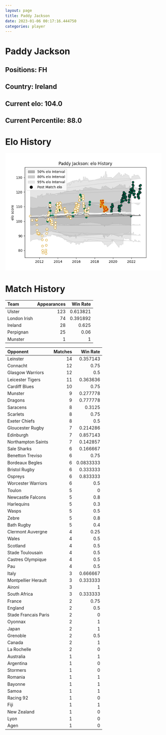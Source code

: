 ```yaml
---  
layout: page  
title: Paddy Jackson  
date: 2023-01-06 00:17:16.444750  
categories: player  
---
```

# Paddy Jackson

## Positions: FH

## Country: Ireland

## Current elo: 104.0

## Current Percentile: 88.0

# Elo History


![elo history](history_PaddyJackson.png)
# Match History


| Team         |   Appearances |   Win Rate |
|:-------------|--------------:|-----------:|
| Ulster       |           123 |   0.613821 |
| London Irish |            74 |   0.391892 |
| Ireland      |            28 |   0.625    |
| Perpignan    |            25 |   0.06     |
| Munster      |             1 |   1        |

| Opponent             |   Matches |   Win Rate |
|:---------------------|----------:|-----------:|
| Leinster             |        14 |  0.357143  |
| Connacht             |        12 |  0.75      |
| Glasgow Warriors     |        12 |  0.5       |
| Leicester Tigers     |        11 |  0.363636  |
| Cardiff Blues        |        10 |  0.75      |
| Munster              |         9 |  0.277778  |
| Dragons              |         9 |  0.777778  |
| Saracens             |         8 |  0.3125    |
| Scarlets             |         8 |  0.75      |
| Exeter Chiefs        |         8 |  0.5       |
| Gloucester Rugby     |         7 |  0.214286  |
| Edinburgh            |         7 |  0.857143  |
| Northampton Saints   |         7 |  0.142857  |
| Sale Sharks          |         6 |  0.166667  |
| Benetton Treviso     |         6 |  0.75      |
| Bordeaux Begles      |         6 |  0.0833333 |
| Bristol Rugby        |         6 |  0.333333  |
| Ospreys              |         6 |  0.833333  |
| Worcester Warriors   |         6 |  0.5       |
| Toulon               |         5 |  0         |
| Newcastle Falcons    |         5 |  0.8       |
| Harlequins           |         5 |  0.3       |
| Wasps                |         5 |  0.5       |
| Zebre                |         5 |  0.8       |
| Bath Rugby           |         5 |  0.4       |
| Clermont Auvergne    |         4 |  0.25      |
| Wales                |         4 |  0.5       |
| Scotland             |         4 |  0.5       |
| Stade Toulousain     |         4 |  0.5       |
| Castres Olympique    |         4 |  0.5       |
| Pau                  |         4 |  0.5       |
| Italy                |         3 |  0.666667  |
| Montpellier Herault  |         3 |  0.333333  |
| Aironi               |         3 |  1         |
| South Africa         |         3 |  0.333333  |
| France               |         2 |  0.75      |
| England              |         2 |  0.5       |
| Stade Francais Paris |         2 |  0         |
| Oyonnax              |         2 |  1         |
| Japan                |         2 |  1         |
| Grenoble             |         2 |  0.5       |
| Canada               |         2 |  1         |
| La Rochelle          |         2 |  0         |
| Australia            |         1 |  1         |
| Argentina            |         1 |  0         |
| Stormers             |         1 |  0         |
| Romania              |         1 |  1         |
| Bayonne              |         1 |  1         |
| Samoa                |         1 |  1         |
| Racing 92            |         1 |  0         |
| Fiji                 |         1 |  1         |
| New Zealand          |         1 |  0         |
| Lyon                 |         1 |  0         |
| Agen                 |         1 |  0         |